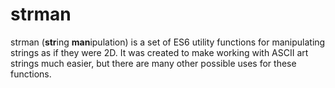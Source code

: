 # strman
strman (**str**ing **man**ipulation) is a set of ES6 utility functions for manipulating strings as if they were 2D. It was created to make working with ASCII art strings much easier, but there are many other possible uses for these functions.
